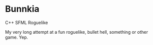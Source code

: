 # Bunnkia
C++ SFML Roguelike

My very long attempt at a fun roguelike, bullet hell, something or other game. Yep.
